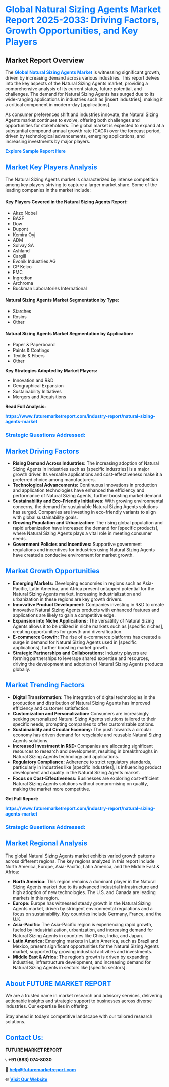 <h1 style="color: #007BFF;">Global Natural Sizing Agents Market Report 2025-2033: Driving Factors, Growth Opportunities, and Key Players</h1>

<section id="overview">
<h2>Market Report Overview</h2>
<p>The <a href="https://www.futuremarketreport.com/industry-report/natural-sizing-agents-market" style="color: #007BFF; text-decoration: none;"><strong>Global Natural Sizing Agents Market</strong></a> is witnessing significant growth, driven by increasing demand across various industries. This report delves into the key aspects of the Natural Sizing Agents market, providing a comprehensive analysis of its current status, future potential, and challenges. The demand for Natural Sizing Agents has surged due to its wide-ranging applications in industries such as [insert industries], making it a critical component in modern-day [applications].</p>
<p>As consumer preferences shift and industries innovate, the Natural Sizing Agents market continues to evolve, offering both challenges and opportunities for stakeholders. The global market is expected to expand at a substantial compound annual growth rate (CAGR) over the forecast period, driven by technological advancements, emerging applications, and increasing investments by major players.</p>
</section>

<section id="overview">
<p><a href="https://www.futuremarketreport.com/request-sample/reportId=92897" style="color: #007BFF; text-decoration: none;"><strong>Explore Sample Report Here</strong></a></p>
</section>

<section id="key-players">
<h2 style="color: #007BFF;">Market Key Players Analysis</h2>
<p>The Natural Sizing Agents market is characterized by intense competition among key players striving to capture a larger market share. Some of the leading companies in the market include:</p>
<h4>Key Players Covered in the Natural Sizing Agents Report:</h4>
<ul><li>Akzo Nobel</li><li>BASF</li><li>Dow</li><li>Dupont</li><li>Kemira Oyj</li><li>ADM</li><li>Solvay SA</li><li>Ashland</li><li>Cargill</li><li>Evonik Industries AG</li><li>CP Kelco</li><li>FMC</li><li>Ingredion</li><li>Archroma</li><li>Buckman Laboratories International</li></ul>
<h4>Natural Sizing Agents Market Segmentation by Type:</h4>
<ul><li>Starches</li><li>Rosins</li><li>Other</li></ul>

<h4>Natural Sizing Agents Market Segmentation by Application:</h4>
<ul><li>Paper &amp; Paperboard</li><li>Paints &amp; Coatings</li><li>Textile &amp; Fibers</li><li>Other</li></ul>
<p><strong>Key Strategies Adopted by Market Players:</strong></p>
<ul>
<li>Innovation and R&D</li>
<li>Geographical Expansion</li>
<li>Sustainability Initiatives</li>
<li>Mergers and Acquisitions</li>
</ul>
</section>

<section>
<p><strong>Read Full Analysis: </strong></p><a href="https://www.futuremarketreport.com/industry-report/natural-sizing-agents-market" style="color: #007BFF; text-decoration: none;"><strong>https://www.futuremarketreport.com/industry-report/natural-sizing-agents-market</strong></a>
<h3 style="color: #007BFF;">Strategic Questions Addressed:</h3>
</section>

<section id="driving-factors">
<h2 style="color: #007BFF;">Market Driving Factors</h2>
<ul>
<li><strong>Rising Demand Across Industries:</strong> The increasing adoption of Natural Sizing Agents in industries such as [specific industries] is a major growth driver. Its versatile applications and cost-effectiveness make it a preferred choice among manufacturers.</li>
<li><strong>Technological Advancements:</strong> Continuous innovations in production and application technologies have enhanced the efficiency and performance of Natural Sizing Agents, further boosting market demand.</li>
<li><strong>Sustainability and Eco-Friendly Initiatives:</strong> With growing environmental concerns, the demand for sustainable Natural Sizing Agents solutions has surged. Companies are investing in eco-friendly variants to align with global sustainability goals.</li>
<li><strong>Growing Population and Urbanization:</strong> The rising global population and rapid urbanization have increased the demand for [specific products], where Natural Sizing Agents plays a vital role in meeting consumer needs.</li>
<li><strong>Government Policies and Incentives:</strong> Supportive government regulations and incentives for industries using Natural Sizing Agents have created a conducive environment for market growth.</li>
</ul>
</section>

<section id="growth-opportunities">
<h2 style="color: #007BFF;">Market Growth Opportunities</h2>
<ul>
<li><strong>Emerging Markets:</strong> Developing economies in regions such as Asia-Pacific, Latin America, and Africa present untapped potential for the Natural Sizing Agents market. Increasing industrialization and urbanization in these regions are key growth drivers.</li>
<li><strong>Innovative Product Development:</strong> Companies investing in R&D to create innovative Natural Sizing Agents products with enhanced features and applications are likely to gain a competitive edge.</li>
<li><strong>Expansion into Niche Applications:</strong> The versatility of Natural Sizing Agents allows it to be utilized in niche markets such as [specific niches], creating opportunities for growth and diversification.</li>
<li><strong>E-commerce Growth:</strong> The rise of e-commerce platforms has created a surge in demand for Natural Sizing Agents used in [specific applications], further boosting market growth.</li>
<li><strong>Strategic Partnerships and Collaborations:</strong> Industry players are forming partnerships to leverage shared expertise and resources, driving the development and adoption of Natural Sizing Agents products globally.</li>
</ul>
</section>

<section id="trending-factors">
<h2 style="color: #007BFF;">Market Trending Factors</h2>
<ul>
<li><strong>Digital Transformation:</strong> The integration of digital technologies in the production and distribution of Natural Sizing Agents has improved efficiency and customer satisfaction.</li>
<li><strong>Customization and Personalization:</strong> Consumers are increasingly seeking personalized Natural Sizing Agents solutions tailored to their specific needs, prompting companies to offer customizable options.</li>
<li><strong>Sustainability and Circular Economy:</strong> The push towards a circular economy has driven demand for recyclable and reusable Natural Sizing Agents solutions.</li>
<li><strong>Increased Investment in R&D:</strong> Companies are allocating significant resources to research and development, resulting in breakthroughs in Natural Sizing Agents technology and applications.</li>
<li><strong>Regulatory Compliance:</strong> Adherence to strict regulatory standards, particularly in industries like [specific industries], is influencing product development and quality in the Natural Sizing Agents market.</li>
<li><strong>Focus on Cost-Effectiveness:</strong> Businesses are exploring cost-efficient Natural Sizing Agents solutions without compromising on quality, making the market more competitive.</li>
</ul>
</section>

<section>
<p><strong>Get Full Report: </strong></p><a href="https://www.futuremarketreport.com/industry-report/natural-sizing-agents-market" style="color: #007BFF; text-decoration: none;"><strong>https://www.futuremarketreport.com/industry-report/natural-sizing-agents-market</strong></a>
<h3 style="color: #007BFF;">Strategic Questions Addressed:</h3>
</section>


<section id="regional-analysis">
<h2 style="color: #007BFF;">Market Regional Analysis</h2>
<p>The global Natural Sizing Agents market exhibits varied growth patterns across different regions. The key regions analyzed in this report include North America, Europe, Asia-Pacific, Latin America, and the Middle East & Africa:</p>
<ul>
<li><strong>North America:</strong> This region remains a dominant player in the Natural Sizing Agents market due to its advanced industrial infrastructure and high adoption of new technologies. The U.S. and Canada are leading markets in this region.</li>
<li><strong>Europe:</strong> Europe has witnessed steady growth in the Natural Sizing Agents market, driven by stringent environmental regulations and a focus on sustainability. Key countries include Germany, France, and the U.K.</li>
<li><strong>Asia-Pacific:</strong> The Asia-Pacific region is experiencing rapid growth, fueled by industrialization, urbanization, and increasing demand for Natural Sizing Agents in countries like China, India, and Japan.</li>
<li><strong>Latin America:</strong> Emerging markets in Latin America, such as Brazil and Mexico, present significant opportunities for the Natural Sizing Agents market, supported by growing industrial activities and investments.</li>
<li><strong>Middle East & Africa:</strong> The region’s growth is driven by expanding industries, infrastructure development, and increasing demand for Natural Sizing Agents in sectors like [specific sectors].</li>
</ul>
</section>

<footer>
<h2 style="color: #007BFF;">About FUTURE MARKET REPORT</h2>
<p>We are a trusted name in market research and advisory services, delivering actionable insights and strategic support to businesses across diverse industries. Our expertise lies in offering:</p>

<p>Stay ahead in today’s competitive landscape with our tailored research solutions.</p>

<h2 style="color: #007BFF;">Contact Us:</h2>
<p><strong>FUTURE MARKET REPORT</strong></p>
<p>📞 <strong>+91 (883) 074-8030</strong></p>
<p>📧 <strong><a href="mailto:help@futuremarketreport.com" style="color: #007BFF;">help@futuremarketreport.com</a></strong></p>
<p>🌐 <strong><a href="https://www.futuremarketreport.com/" style="color: #007BFF;">Visit Our Website</a></strong></p>
</footer>